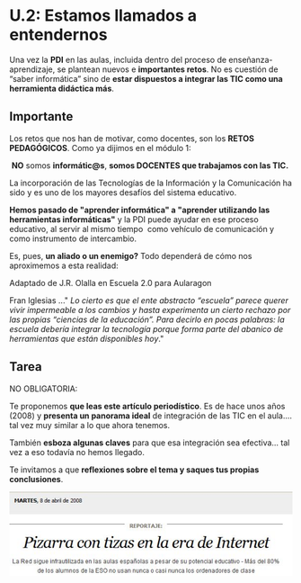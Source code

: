 # U.2: Estamos llamados a entendernos

Una vez la **PDI** en las aulas, incluida dentro del proceso de enseñanza-aprendizaje, se plantean nuevos e **importantes retos**. No es cuestión de “saber informática” sino de **estar dispuestos a integrar las TIC como una herramienta didáctica más**.

## Importante

Los retos que nos han de motivar, como docentes, son los **RETOS PEDAGÓGICOS**. Como ya dijimos en el módulo 1:

 **NO** somos **informátic@s**, **somos DOCENTES que trabajamos con las TIC.**

La incorporación de las Tecnologías de la Información y la Comunicación ha sido y es uno de los mayores desafíos del sistema educativo.

**Hemos pasado de "aprender informática" a "aprender utilizando las herramientas informáticas"** y la PDI puede ayudar en ese proceso educativo, al servir al mismo tiempo  como vehículo de comunicación y como instrumento de intercambio.

Es, pues, **un aliado o un enemigo?** Todo dependerá de cómo nos aproximemos a esta realidad:

Adaptado de J.R. Olalla en Escuela 2.0 para Aularagon

Fran Iglesias ..." _Lo cierto es que el ente abstracto “escuela” parece querer vivir impermeable a los cambios y hasta experimenta un cierto rechazo por las propias “ciencias de la educación”. Para decirlo en pocas palabras: la escuela debería integrar la tecnología porque forma parte del abanico de herramientas que están disponibles hoy_."

## Tarea

NO OBLIGATORIA:

Te proponemos **que leas este artículo periodístico**. Es de hace unos años (2008) y **presenta un panorama ideal** de integración de las TIC en el aula.... tal vez muy similar a lo que ahora tenemos.

También **esboza algunas claves** para que esa integración sea efectiva... tal vez a eso todavía no hemos llegado.

Te invitamos a que **reflexiones sobre el tema y saques tus propias conclusiones**.


[![Artic_Pais](img/Artic_Pais.JPG)](http://elpais.com/diario/2008/04/08/sociedad/1207605601_850215.html)


